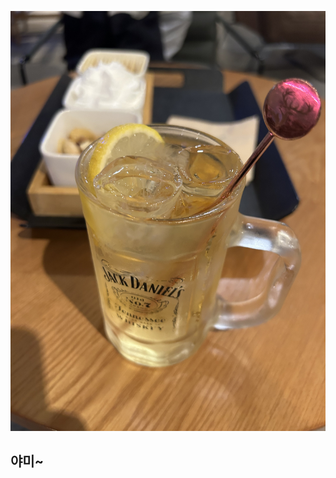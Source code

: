 ![IMAGE](https://raw.githubusercontent.com/nogi-bot/resources/main/chatgptisgod/images/52b9242e-a97f-4c81-8232-ae5af0025ef6-IMG_2392.jpeg)  
## 야미~  
  
